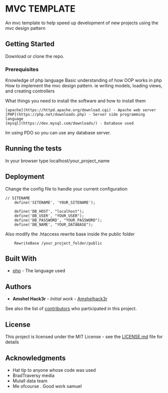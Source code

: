 # MVC TEMPLATE
An mvc template to help speed up development of new projects using the mvc design pattern
## Getting Started

Download or clone the repo. 
### Prerequisites
Knowledge of php language 
Basic understanding of how OOP works in php
How to implement the mvc design pattern. ie writing models, loading views, and creating controllers

What things you need to install the software and how to install them

```
[apache](https://httpd.apache.org/download.cgi) - Apache web server
[PHP](https://php.net/downloads.php) - Server side programming language
[mysql](https://dev.mysql.com/downloads/) - Database used
```
Im using PDO so you can use any database server.

## Running the tests
In your browser type 
localhost/your_project_name


## Deployment
Change the config file to handle your current configuration


```
// SITENAME
    define('SITENAME', 'YOUR_SITENAME');

    define('DB_HOST', "localhost");
    define('DB_USER', "YOUR_USER");
    define('DB_PASSWORD', "YOUR_PASSWORD");
    define('DB_NAME', "YOUR_DATABASE");

```

Also modify the .htaccess rewrite base inside the public folder

```
    RewriteBase /your_project_folder/public
```

## Built With

* [php](https://www.w3schools.com/pHP/default.asp) - The language used


## Authors

* **Amshel Hack3r** - *Initial work* - [Amshelhack3r](https://github.com/Amshelhack3r)

See also the list of [contributors](https://github.com/mvc_template/contributors) who participated in this project.

## License

This project is licensed under the MIT License - see the [LICENSE.md](LICENSE.md) file for details

## Acknowledgments

* Hat tip to anyone whose code was used
* BradTraversy media
* Mutall data team
* Me ofcourse . Good work samuel
